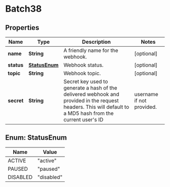 

# Batch38


## Properties

Name | Type | Description | Notes
------------ | ------------- | ------------- | -------------
**name** | **String** | A friendly name for the webhook. |  [optional]
**status** | [**StatusEnum**](#StatusEnum) | Webhook status. |  [optional]
**topic** | **String** | Webhook topic. |  [optional]
**secret** | **String** | Secret key used to generate a hash of the delivered webhook and provided in the request headers. This will default to a MD5 hash from the current user&#39;s ID|username if not provided. |  [optional]



## Enum: StatusEnum

Name | Value
---- | -----
ACTIVE | &quot;active&quot;
PAUSED | &quot;paused&quot;
DISABLED | &quot;disabled&quot;



